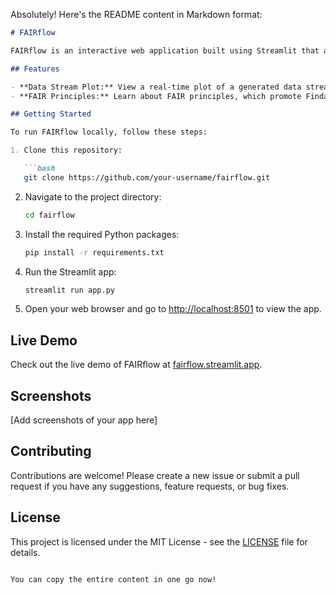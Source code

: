 Absolutely! Here's the README content in Markdown format:

```markdown
# FAIRflow

FAIRflow is an interactive web application built using Streamlit that allows users to visualize data streams and learn about FAIR principles.

## Features

- **Data Stream Plot:** View a real-time plot of a generated data stream.
- **FAIR Principles:** Learn about FAIR principles, which promote Findability, Accessibility, Interoperability, and Reusability of data.

## Getting Started

To run FAIRflow locally, follow these steps:

1. Clone this repository:

   ```bash
   git clone https://github.com/your-username/fairflow.git
   ```

2. Navigate to the project directory:

   ```bash
   cd fairflow
   ```

3. Install the required Python packages:

   ```bash
   pip install -r requirements.txt
   ```

4. Run the Streamlit app:

   ```bash
   streamlit run app.py
   ```

5. Open your web browser and go to [http://localhost:8501](http://localhost:8501) to view the app.

## Live Demo

Check out the live demo of FAIRflow at [fairflow.streamlit.app](https://fairflow.streamlit.app).

## Screenshots

[Add screenshots of your app here]

## Contributing

Contributions are welcome! Please create a new issue or submit a pull request if you have any suggestions, feature requests, or bug fixes.

## License

This project is licensed under the MIT License - see the [LICENSE](LICENSE) file for details.
```

You can copy the entire content in one go now!
